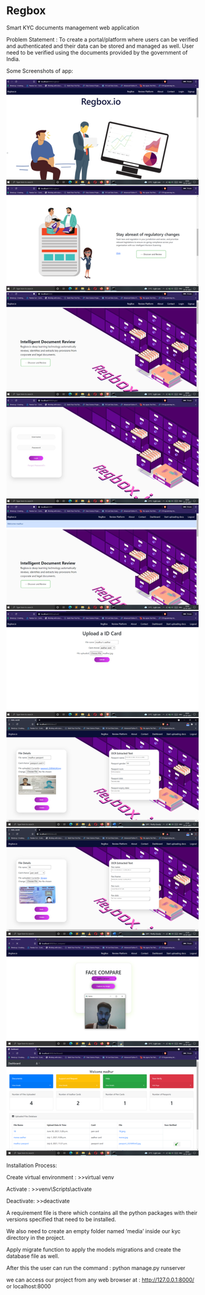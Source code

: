 # Regbox
Smart KYC documents management web application

Problem Statement : To create a portal/platform where users can be verified and authenticated and their data can be stored and managed as well. User need to be verified using the documents provided by the government of India.

Some Screenshots of app:

<p align="center">
  <img src="regbox-screenshots/1.png" >
<br>
  <img src="regbox-screenshots/2.png" >
  <br>
 <img src="regbox-screenshots/3.png" >
 <br>
<img src="regbox-screenshots/4.png" >
<br>
<img src="regbox-screenshots/5.png" >
<br>
<img src="regbox-screenshots/6.png" >
<br>	
<img src="regbox-screenshots/8.png" >
<br>
<img src="regbox-screenshots/9.png" >
<br>
<img src="regbox-screenshots/10.png" >
<br>
<img src="regbox-screenshots/7.png" >
<br>
</p>


Installation Process:

Create virtual environment : >>virtual venv 

Activate : >>venv\Scripts\activate 

Deactivate: >>deactivate

A requirement file is there which contains all the python packages with their versions specified that need to be installed.

We also need to create an empty folder named ‘media’ inside our kyc directory in the project. 

Apply migrate function to apply the models migrations and create the database file as well.

After this the user can run the command : 
	python manage.py runserver

we can access our project from any web browser at : http://127.0.0.1:8000/ or localhost:8000 
